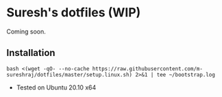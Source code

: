 # Suresh's dotfiles (WIP)
Coming soon.

## Installation

```
bash <(wget -qO- --no-cache https://raw.githubusercontent.com/m-sureshraj/dotfiles/master/setup.linux.sh) 2>&1 | tee ~/bootstrap.log
```
* Tested on Ubuntu 20.10 x64
